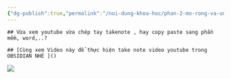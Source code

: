 ```yaml
---
{"dg-publish":true,"permalink":"/noi-dung-khoa-hoc/phan-2-mo-rong-va-ung-dung/huong-dan-vua-xem-youtube-vua-take-note/","dgPassFrontmatter":true,"noteIcon":"1"}
---
```


```ad-question
## Vừa xem youtube vừa chép tay takenote , hay copy paste sang phần mềm, word,..?
```

```ad-info
## [Cùng xem Video này để thực hiện take note video youtube trong OBSIDIAN NHÉ ]()
```



![](https://i.imgur.com/USJyFN3.png)

